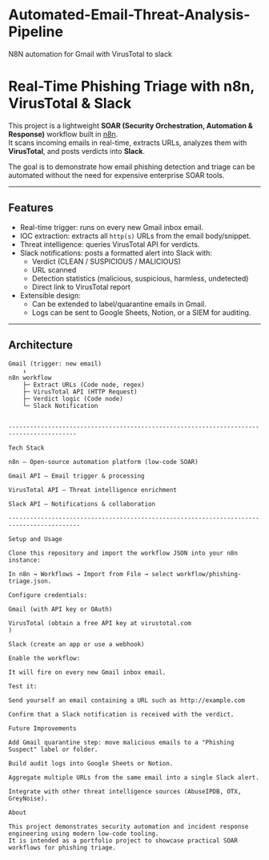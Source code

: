 # Automated-Email-Threat-Analysis-Pipeline
N8N automation for Gmail with VirusTotal to slack 

# Real-Time Phishing Triage with n8n, VirusTotal & Slack

This project is a lightweight **SOAR (Security Orchestration, Automation & Response)** workflow built in [n8n](https://n8n.io/).  
It scans incoming emails in real-time, extracts URLs, analyzes them with **VirusTotal**, and posts verdicts into **Slack**.  

The goal is to demonstrate how email phishing detection and triage can be automated without the need for expensive enterprise SOAR tools.

---

## Features
- Real-time trigger: runs on every new Gmail inbox email.
- IOC extraction: extracts all `http(s)` URLs from the email body/snippet.
- Threat intelligence: queries VirusTotal API for verdicts.
- Slack notifications: posts a formatted alert into Slack with:
  - Verdict (CLEAN / SUSPICIOUS / MALICIOUS)
  - URL scanned
  - Detection statistics (malicious, suspicious, harmless, undetected)
  - Direct link to VirusTotal report
- Extensible design:
  - Can be extended to label/quarantine emails in Gmail.
  - Logs can be sent to Google Sheets, Notion, or a SIEM for auditing.

---

## Architecture
```text
Gmail (trigger: new email)
    ↓
n8n workflow
    ├─ Extract URLs (Code node, regex)
    ├─ VirusTotal API (HTTP Request)
    ├─ Verdict logic (Code node)
    └─ Slack Notification


-----------------------------------------------------------------------------------------

Tech Stack

n8n – Open-source automation platform (low-code SOAR)

Gmail API – Email trigger & processing

VirusTotal API – Threat intelligence enrichment

Slack API – Notifications & collaboration

------------------------------------------------------------------------------------------

Setup and Usage

Clone this repository and import the workflow JSON into your n8n instance:

In n8n → Workflows → Import from File → select workflow/phishing-triage.json.

Configure credentials:

Gmail (with API key or OAuth)

VirusTotal (obtain a free API key at virustotal.com
)

Slack (create an app or use a webhook)

Enable the workflow:

It will fire on every new Gmail inbox email.

Test it:

Send yourself an email containing a URL such as http://example.com

Confirm that a Slack notification is received with the verdict.

Future Improvements

Add Gmail quarantine step: move malicious emails to a "Phishing Suspect" label or folder.

Build audit logs into Google Sheets or Notion.

Aggregate multiple URLs from the same email into a single Slack alert.

Integrate with other threat intelligence sources (AbuseIPDB, OTX, GreyNoise).

About

This project demonstrates security automation and incident response engineering using modern low-code tooling.
It is intended as a portfolio project to showcase practical SOAR workflows for phishing triage.
